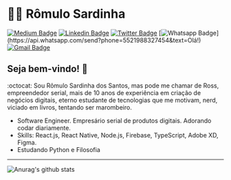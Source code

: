# :man_technologist: Rômulo Sardinha

[![Medium Badge](https://img.shields.io/badge/-Medium-lightgrey?style=flat-square&logo=Medium&logoColor=white&link=https://medium.com/@romulosardinha)](https://medium.com/@romulosardinha)
[![Linkedin Badge](https://img.shields.io/badge/-LinkedIn-blue?style=flat-square&logo=Linkedin&logoColor=white&link=https://www.linkedin.com/in/romuloSardinha/)](https://www.linkedin.com/in/romuloSardinha/)
[![Twitter Badge](https://img.shields.io/badge/-Twitter-1ca0f1?style=flat-square&labelColor=1ca0f1&logo=twitter&logoColor=white&link=https://twitter.com/lgdbittencourt)](https://twitter.com/romulo_sardinha)
[![Whatsapp Badge](https://img.shields.io/badge/-Whatsapp-4CA143?style=flat-square&labelColor=4CA143&logo=whatsapp&logoColor=white&link=https://api.whatsapp.com/send?phone=5521988327454&text=Olá!)](https://api.whatsapp.com/send?phone=5521988327454&text=Olá!)
[![Gmail Badge](https://img.shields.io/badge/-Gmail-c14438?style=flat-square&logo=Gmail&logoColor=white&link=mailto:falecom.romulo.sardinha@gmail.com)](mailto:falecom.romulo.sardinha@gmail.com)

## Seja bem-vindo! 👋

:octocat: Sou Rômulo Sardinha dos Santos, mas pode me chamar de Ross, empreendedor serial, mais de 10 anos de experiência em criação de negócios digitais, eterno estudante de tecnologias que me motivam, nerd, viciado em livros, tentando ser marombeiro.

- Software Engineer. Empresário serial de produtos digitais. Adorando codar diariamente.
- Skills: React.js, React Native, Node.js, Firebase, TypeScript, Adobe XD, Figma.
- Estudando Python e Filosofia

---

![Anurag's github stats](https://github-readme-stats.vercel.app/api?username=romulosardinha&hide=contribs,prs&theme=tokyonight)
